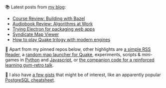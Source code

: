 
📚 Latest posts from <a href="https://blog.kartones.net/">my blog</a>:

<!--START_SECTION:blogposts-->
* [Course Review: Building with Bazel](https:&#x2F;&#x2F;blog.kartones.net&#x2F;post&#x2F;course-review-building-with-bazel&#x2F;)
* [Audiobook Review: Algorithms at Work](https:&#x2F;&#x2F;blog.kartones.net&#x2F;post&#x2F;audiobook-review-algorithms-at-work&#x2F;)
* [Trying Electron for packaging web apps](https:&#x2F;&#x2F;blog.kartones.net&#x2F;post&#x2F;trying-electron-for-packaging-web-apps&#x2F;)
* [Syndicate Map Viewer](https:&#x2F;&#x2F;blog.kartones.net&#x2F;post&#x2F;syndicate-map-viewer&#x2F;)
* [How to play Quake trilogy with modern engines](https:&#x2F;&#x2F;blog.kartones.net&#x2F;post&#x2F;quake-trilogy-modern-engines-how-to&#x2F;)
<!--END_SECTION:blogposts-->


📌 Apart from my pinned repos below, other highlights are [a simple RSS Reader](https://github.com/Kartones/pbrr), a [random map launcher for Quake](https://github.com/Kartones/quaddicted-random-map), experiments, scripts & mini-games in [Python](https://github.com/Kartones/python) and [Javascript](https://github.com/Kartones/JSAssorted), or [the companion code for a reinforced learning gym-retro talk](https://github.com/Kartones/mindcamp-x-gym-retro).

📝 I also have [a few gists](https://gist.github.com/Kartones?direction=desc&sort=updated) that might be of interest, like an apparently popular [PostgreSQL cheatsheet](https://gist.github.com/Kartones/dd3ff5ec5ea238d4c546).

